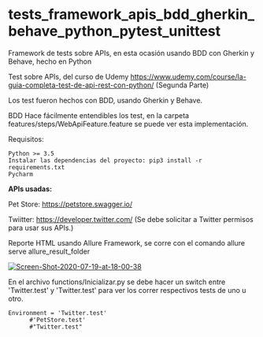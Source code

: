 # tests_framework_apis_bdd_gherkin_behave_python_pytest_unittest
Framework de tests sobre APIs, en esta ocasión usando BDD con Gherkin y Behave, hecho en Python

Test sobre APIs, del curso de Udemy https://www.udemy.com/course/la-guia-completa-test-de-api-rest-con-python/ (Segunda Parte)

Los test fueron hechos con BDD, usando Gherkin y Behave.

BDD Hace fácilmente entendibles los test, en la carpeta features/steps/WebApiFeature.feature se puede ver esta implementación.

Requisitos:

    Python >= 3.5
    Instalar las dependencias del proyecto: pip3 install -r requirements.txt
    Pycharm
    
**APIs usadas:**

Pet Store: https://petstore.swagger.io/

Twiitter: https://developer.twitter.com/ (Se debe solicitar a Twitter permisos para usar sus APIs.)

Reporte HTML usando Allure Framework, se corre con el comando allure serve allure_result_folder 

<a href="https://ibb.co/R7C79G4"><img src="https://i.ibb.co/jHLHT9Z/Screen-Shot-2020-07-19-at-18-00-38.png" alt="Screen-Shot-2020-07-19-at-18-00-38" border="0"></a>

En el archivo functions/Inicializar.py se debe hacer un switch entre 'Twitter.test' y 'Twitter.test' para ver los correr respectivos tests de uno u otro.

    Environment = 'Twitter.test'
          #'PetStore.test'
          #"Twitter.test"
        
